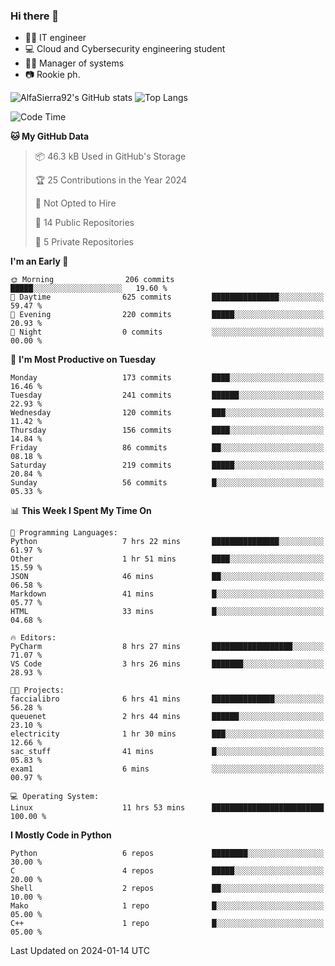 ### Hi there 👋
- 👨‍💻 IT engineer
- 💻 Cloud and Cybersecurity engineering student
- 👨‍💼 Manager of systems
- 📷 Rookie ph.


![AlfaSierra92's GitHub stats](https://github-readme-stats.vercel.app/api?username=AlfaSierra92&theme=nord)
![Top Langs](https://github-readme-stats.vercel.app/api/top-langs/?username=AlfaSierra92&theme=nord&layout=compact)

<!--START_SECTION:waka-->
![Code Time](http://img.shields.io/badge/Code%20Time-50%20hrs%2019%20mins-blue)

**🐱 My GitHub Data** 

> 📦 46.3 kB Used in GitHub's Storage 
 > 
> 🏆 25 Contributions in the Year 2024
 > 
> 🚫 Not Opted to Hire
 > 
> 📜 14 Public Repositories 
 > 
> 🔑 5 Private Repositories 
 > 
**I'm an Early 🐤** 

```text
🌞 Morning                206 commits         █████░░░░░░░░░░░░░░░░░░░░   19.60 % 
🌆 Daytime                625 commits         ███████████████░░░░░░░░░░   59.47 % 
🌃 Evening                220 commits         █████░░░░░░░░░░░░░░░░░░░░   20.93 % 
🌙 Night                  0 commits           ░░░░░░░░░░░░░░░░░░░░░░░░░   00.00 % 
```
📅 **I'm Most Productive on Tuesday** 

```text
Monday                   173 commits         ████░░░░░░░░░░░░░░░░░░░░░   16.46 % 
Tuesday                  241 commits         ██████░░░░░░░░░░░░░░░░░░░   22.93 % 
Wednesday                120 commits         ███░░░░░░░░░░░░░░░░░░░░░░   11.42 % 
Thursday                 156 commits         ████░░░░░░░░░░░░░░░░░░░░░   14.84 % 
Friday                   86 commits          ██░░░░░░░░░░░░░░░░░░░░░░░   08.18 % 
Saturday                 219 commits         █████░░░░░░░░░░░░░░░░░░░░   20.84 % 
Sunday                   56 commits          █░░░░░░░░░░░░░░░░░░░░░░░░   05.33 % 
```


📊 **This Week I Spent My Time On** 

```text
💬 Programming Languages: 
Python                   7 hrs 22 mins       ███████████████░░░░░░░░░░   61.97 % 
Other                    1 hr 51 mins        ████░░░░░░░░░░░░░░░░░░░░░   15.59 % 
JSON                     46 mins             ██░░░░░░░░░░░░░░░░░░░░░░░   06.58 % 
Markdown                 41 mins             █░░░░░░░░░░░░░░░░░░░░░░░░   05.77 % 
HTML                     33 mins             █░░░░░░░░░░░░░░░░░░░░░░░░   04.68 % 

🔥 Editors: 
PyCharm                  8 hrs 27 mins       ██████████████████░░░░░░░   71.07 % 
VS Code                  3 hrs 26 mins       ███████░░░░░░░░░░░░░░░░░░   28.93 % 

🐱‍💻 Projects: 
faccialibro              6 hrs 41 mins       ██████████████░░░░░░░░░░░   56.28 % 
queuenet                 2 hrs 44 mins       ██████░░░░░░░░░░░░░░░░░░░   23.10 % 
electricity              1 hr 30 mins        ███░░░░░░░░░░░░░░░░░░░░░░   12.66 % 
sac_stuff                41 mins             █░░░░░░░░░░░░░░░░░░░░░░░░   05.83 % 
exam1                    6 mins              ░░░░░░░░░░░░░░░░░░░░░░░░░   00.97 % 

💻 Operating System: 
Linux                    11 hrs 53 mins      █████████████████████████   100.00 % 
```

**I Mostly Code in Python** 

```text
Python                   6 repos             ████████░░░░░░░░░░░░░░░░░   30.00 % 
C                        4 repos             █████░░░░░░░░░░░░░░░░░░░░   20.00 % 
Shell                    2 repos             ██░░░░░░░░░░░░░░░░░░░░░░░   10.00 % 
Mako                     1 repo              █░░░░░░░░░░░░░░░░░░░░░░░░   05.00 % 
C++                      1 repo              █░░░░░░░░░░░░░░░░░░░░░░░░   05.00 % 
```




 Last Updated on 2024-01-14 UTC
<!--END_SECTION:waka-->

<!--
**AlfaSierra92/AlfaSierra92** is a ✨ _special_ ✨ repository because its `README.md` (this file) appears on your GitHub profile.

Here are some ideas to get you started:

- 🔭 I’m currently working on ...
- 🌱 I’m currently learning ...
- 👯 I’m looking to collaborate on ...
- 🤔 I’m looking for help with ...
- 💬 Ask me about ...
- 📫 How to reach me: ...
- 😄 Pronouns: ...
- ⚡ Fun fact: ...
-->
